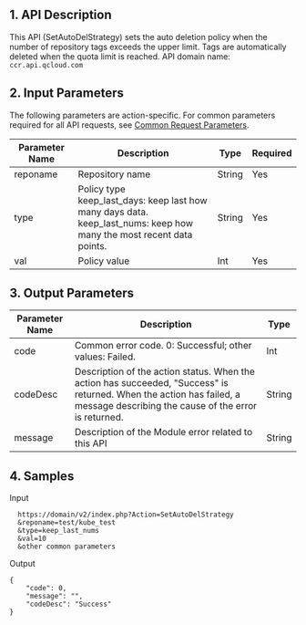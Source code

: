 ## 1. API Description
This API (SetAutoDelStrategy) sets the auto deletion policy when the number of repository tags exceeds the upper limit. Tags are automatically deleted when the quota limit is reached.
API domain name: `ccr.api.qcloud.com`

## 2. Input Parameters
The following parameters are action-specific. For common parameters required for all API requests, see [Common Request Parameters](https://intl.cloud.tencent.com/document/api/457/9463).

| Parameter Name | Description | Type | Required | 
|---------|---------|---------|---------
| reponame | Repository name | String | Yes |
| type | Policy type <br>keep\_last\_days: keep last how many days data. <br>keep\_last\_nums: keep how many the most recent data points. | String | Yes |
| val | Policy value | Int | Yes |


## 3. Output Parameters
 
| Parameter Name | Description | Type | 
|---------|---------|---------|
| code | Common error code. 0: Successful; other values: Failed. | Int | 
| codeDesc | Description of the action status. When the action has succeeded, "Success" is returned. When the action has failed, a message describing the cause of the error is returned. | String |
| message | Description of the Module error related to this API | String |

## 4. Samples
Input

```
  https://domain/v2/index.php?Action=SetAutoDelStrategy
  &reponame=test/kube_test
  &type=keep_last_nums
  &val=10 
  &other common parameters
```
Output

```
{
    "code": 0,
    "message": "", 
    "codeDesc": "Success"
}

```
